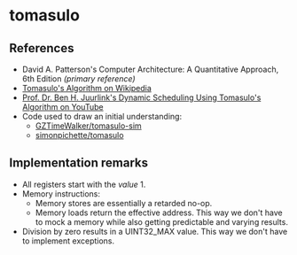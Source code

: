 # tomasulo

## References

- David A. Patterson's Computer Architecture: A Quantitative Approach, 6th
  Edition _(primary reference)_
- [Tomasulo's Algorithm on Wikipedia][wiki-ref]
- [Prof. Dr. Ben H. Juurlink's Dynamic Scheduling Using Tomasulo's Algorithm on
  YouTube][yt-ref]
- Code used to draw an initial understanding:
  - [GZTimeWalker/tomasulo-sim][gh1-ref]
  - [simonpichette/tomasulo][gh2-ref]

[wiki-ref]: https://en.wikipedia.org/wiki/Tomasulo%27s_algorithm
[yt-ref]: https://www.youtube.com/watch?v=y-N0Dsc9LmU
[gh1-ref]: https://github.com/GZTimeWalker/tomasulo-sim
[gh2-ref]: https://github.com/simonpichette/tomasulo

## Implementation remarks

- All registers start with the _value_ 1.
- Memory instructions:
  - Memory stores are essentially a retarded no-op.
  - Memory loads return the effective address. This way we don't have to mock a
    memory while also getting predictable and varying results.
- Division by zero results in a UINT32_MAX value. This way we don't have to
  implement exceptions.
